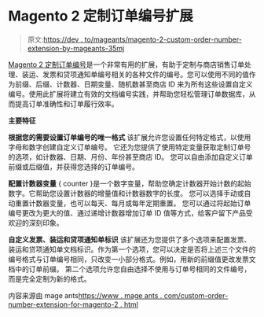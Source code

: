 # Magento 2 定制订单编号扩展

> 原文:[https://dev . to/mageants/magento-2-custom-order-number-extension-by-mageants-35mj](https://dev.to/mageants/magento-2-custom-order-number-extension-by-mageants-35mj)

[Magento 2 定制订单编号](https://www.mageants.com/custom-order-number-extension-for-magento-2.html)是一个非常有用的扩展，有助于定制与商店销售订单处理、装运、发票和贷项通知单编号相关的各种文件的编号。您可以使用不同的值作为前缀、后缀、计数器、日期变量、随机数甚至商店 ID 来为所有这些设置自定义编号。使用此扩展将建立有效的文档编号实践，并帮助您轻松管理订单数据库，从而提高订单准确性和订单履行效率。

**主要特征**

**根据您的需要设置订单编号的唯一格式**
该扩展允许您设置任何特定格式，以使用字母和数字创建自定义订单编号。
它还为您提供了使用特定变量获取定制订单号的选项，如计数器、日期、月份、年份甚至商店 ID。
您可以自由添加自定义订单前缀或后缀值，并获得您选择的订单编号。

**配置计数器变量**
{ counter }是一个数字变量，帮助您确定计数器开始计数的起始数字。它帮助您设置计数器的增量值和计数器数字的长度。
您可以选择手动或自动重置计数器变量，也可以每天、每月或每年定期重置。
您可以通过将起始订单编号更改为更大的值、通过递增计数器增加订单 ID 值等方式，给客户留下产品受欢迎的深刻印象。

**自定义发票、装运和贷项通知单标识**
该扩展还为您提供了多个选项来配置发票、装运和贷项通知单文档标识。作为第一个选项，您可以决定是否将上述三个文件的编号格式与订单编号相同，只改变一小部分格式。例如，用新的前缀值更改发票文档中的订单前缀。
第二个选项允许您自由选择不使用与订单号相同的文件编号，而是完全定制为新的格式。

内容来源由 mage ants[https://www . mage ants . com/custom-order-number-extension-for-magento-2 . html](https://www.mageants.com/custom-order-number-extension-for-magento-2.html)